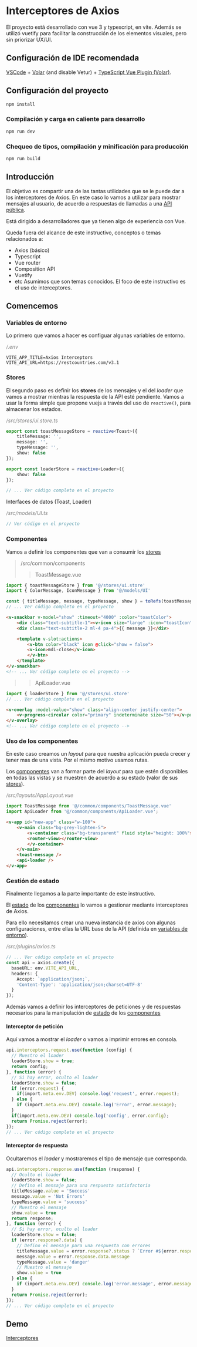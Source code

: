 # Interceptores de Axios

El proyecto está desarrollado con vue 3 y typescript, en vite. Además se utilizó vuetify para facilitar la construcción de los elementos visuales, pero sin priorizar UX/UI.

## Configuración de IDE recomendada

[VSCode](https://code.visualstudio.com/) + [Volar](https://marketplace.visualstudio.com/items?itemName=Vue.volar) (and disable Vetur) + [TypeScript Vue Plugin (Volar)](https://marketplace.visualstudio.com/items?itemName=Vue.vscode-typescript-vue-plugin).

## Configuración del proyecto

```sh
npm install
```

### Compilación y carga en caliente para desarrollo

```sh
npm run dev
```

### Chequeo de tipos, compilación y minificación para producción

```sh
npm run build
```

## Introducción

El objetivo es compartir una de las tantas utilidades que se le puede dar a los interceptores de Axios. 
En este caso lo vamos a utilizar para mostrar mensajes al usuario, de acuerdo a respuestas de llamadas a una [API pública](https://restcountries.com/).

Está dirigido a desarrolladores que ya tienen algo de experiencia con Vue.

Queda fuera del alcance de este instructivo, conceptos o temas relacionados a:
- Axios (básico)
- Typescript
- Vue router
- Composition API
- Vuetify
- etc
Asumimos que son temas conocidos. El foco de este instructivo es el uso de interceptores.

## Comencemos

### Variables de entorno

Lo primero que vamos a hacer es configuar algunas variables de entorno.
<p style="color: grey"><em>/.env</em></p>

```env
VITE_APP_TITLE=Axios Interceptors
VITE_API_URL=https://restcountries.com/v3.1
```
### Stores

El segundo paso es definir los **stores** de los mensajes y el del _loader_ que vamos a mostrar mientras la respuesta de la API esté pendiente.
Vamos a usar la forma simple que propone vuejs a través del uso de <code>reactive()</code>, para almacenar los estados.

<p style="color: grey"><em>/src/stores/ui.store.ts</em></p>

```ts
export const toastMessageStore = reactive<Toast>({
	titleMessage: '', 
	message: '', 
	typeMessage: '', 
	show: false
});

export const loaderStore = reactive<Loader>({
	show: false
});

// ... Ver código completo en el proyecto
```
Interfaces de datos (Toast, Loader) 
<p style="color: grey"><em>/src/models/UI.ts</em></p>

```js
// Ver código en el proyecto
```

### Componentes

Vamos a definir los componentes que van a consumir los [stores](#stores)

> /src/common/components
>> ToastMessage.vue <br>
```ts
import { toastMessageStore } from '@/stores/ui.store'
import { ColorMessage, IconMessage } from '@/models/UI'

const { titleMessage, message, typeMessage, show } = toRefs(toastMessageStore)
// ... Ver código completo en el proyecto
```
```html
<v-snackbar v-model="show" :timeout="4000" :color="toastColor">
    <div class="text-subtitle-1"><v-icon size="large" :icon="toastIcon" class="mr-2"> </v-icon>{{ titleMessage }}</div>
    <div class="text-subtitle-2 ml-4 pa-4">{{ message }}</div>

    <template v-slot:actions>
        <v-btn color="black" icon @click="show = false">
        <v-icon>mdi-close</v-icon>
        </v-btn>
    </template>
</v-snackbar>
<!-- ... Ver código completo en el proyecto -->
```
>> ApiLoader.vue
```ts
import { loaderStore } from '@/stores/ui.store'
// ... Ver código completo en el proyecto
```
```html
<v-overlay :model-value="show" class="align-center justify-center">
    <v-progress-circular color="primary" indeterminate size="50"></v-progress-circular>
</v-overlay>
<!-- ... Ver código completo en el proyecto -->
```

### Uso de los componentes

En este caso creamos un _layout_ para que nuestra aplicación pueda crecer y tener mas de una vista. Por el mismo motivo usamos rutas.

Los [componentes](#componentes) van a formar parte del _layout_ para que estén disponibles en todas las vistas y se muestren de acuerdo a su estado (valor de sus [stores](#stores)).

<p style="color: grey"><em>/src/layouts/AppLayout.vue</em></p>

```ts 
import ToastMessage from '@/common/components/ToastMessage.vue'
import ApiLoader from '@/common/components/ApiLoader.vue';
```
```html
<v-app id="new-app" class="w-100">
    <v-main class="bg-grey-lighten-5">
        <v-container class="bg-transparent" fluid style="height: 100%">
        <router-view></router-view>
        </v-container>
    </v-main>
    <toast-message />
    <api-loader />
</v-app>
```

### Gestión de estado

Finalmente llegamos a la parte importante de este instructivo.

El [estado](#stores) de los [componentes](#componentes) lo vamos a gestionar mediante interceptores de Axios.

Para ello necesitamos crear una nueva instancia de axios con algunas configuraciones, entre ellas la URL base de la API (definida en [variables de entorno](#variables-de-entorno)).

<p style="color: grey"><em>/src/plugins/axios.ts</em></p>

```ts
// ... Ver código completo en el proyecto
const api = axios.create({
  baseURL: env.VITE_API_URL,
  headers: {
    Accept: `application/json;`,
    'Content-Type': 'application/json;charset=UTF-8'
  }
});
```
Además vamos a definir los interceptores de peticiones y de respuestas necesarios para la manipulación de [estado](#stores) de los [componentes](#componentes)

#### Interceptor de petición

Aquí vamos a mostrar el _loader_ o vamos a imprimir errores en consola.

```ts
api.interceptors.request.use(function (config) { 
  // Muestro el loader
  loaderStore.show = true;
  return config;
}, function (error) {
  // Si hay error, oculto el loader
  loaderStore.show = false;
  if (error.request) {
    if(import.meta.env.DEV) console.log('request', error.request);
  } else {
    if (import.meta.env.DEV) console.log('Error', error.message);
  }
  if(import.meta.env.DEV) console.log('config', error.config);
  return Promise.reject(error);
});
// ... Ver código completo en el proyecto
```

#### Interceptor de respuesta

Ocultaremos el _loader_ y mostraremos el tipo de mensaje que corresponda.

```ts
api.interceptors.response.use(function (response) {
  // Oculto el loader
  loaderStore.show = false;
  // Defino el mensaje para una respuesta satisfactoria
  titleMessage.value = 'Success'
  message.value = 'Not Errors'
  typeMessage.value = 'success'
  // Muestro el mensaje
  show.value = true
  return response;
}, function (error) {
  // Si hay error, oculto el loader
  loaderStore.show = false;
  if (error.response?.data) {
    // Defino el mensaje para una respuesta con errores
    titleMessage.value = error.response?.status ? `Error #${error.response.status}` : ''
    message.value = error.response.data.message
    typeMessage.value = 'danger'
    // Muestro el mensaje
    show.value = true
  } else {
    if (import.meta.env.DEV) console.log('error.message', error.message);
  }
  return Promise.reject(error);
});
// ... Ver código completo en el proyecto
```

## Demo
[Interceptores](https://federicoromani.github.io/axios-interceptors-dist/)
